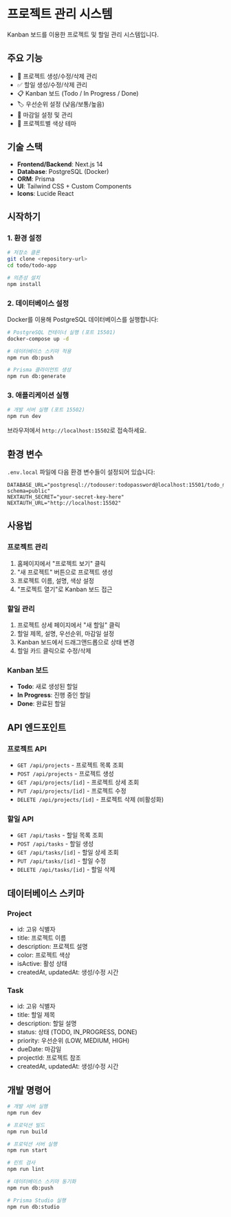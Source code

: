 # 프로젝트 관리 시스템

Kanban 보드를 이용한 프로젝트 및 할일 관리 시스템입니다.

## 주요 기능

- 📁 프로젝트 생성/수정/삭제 관리
- ✅ 할일 생성/수정/삭제 관리  
- 📋 Kanban 보드 (Todo / In Progress / Done)
- 🏷️ 우선순위 설정 (낮음/보통/높음)
- 📅 마감일 설정 및 관리
- 🎨 프로젝트별 색상 테마

## 기술 스택

- **Frontend/Backend**: Next.js 14
- **Database**: PostgreSQL (Docker)
- **ORM**: Prisma
- **UI**: Tailwind CSS + Custom Components
- **Icons**: Lucide React

## 시작하기

### 1. 환경 설정

```bash
# 저장소 클론
git clone <repository-url>
cd todo/todo-app

# 의존성 설치
npm install
```

### 2. 데이터베이스 설정

Docker를 이용해 PostgreSQL 데이터베이스를 실행합니다:

```bash
# PostgreSQL 컨테이너 실행 (포트 15501)
docker-compose up -d

# 데이터베이스 스키마 적용
npm run db:push

# Prisma 클라이언트 생성
npm run db:generate
```

### 3. 애플리케이션 실행

```bash
# 개발 서버 실행 (포트 15502)
npm run dev
```

브라우저에서 `http://localhost:15502`로 접속하세요.

## 환경 변수

`.env.local` 파일에 다음 환경 변수들이 설정되어 있습니다:

```env
DATABASE_URL="postgresql://todouser:todopassword@localhost:15501/todo_management?schema=public"
NEXTAUTH_SECRET="your-secret-key-here"
NEXTAUTH_URL="http://localhost:15502"
```

## 사용법

### 프로젝트 관리
1. 홈페이지에서 "프로젝트 보기" 클릭
2. "새 프로젝트" 버튼으로 프로젝트 생성
3. 프로젝트 이름, 설명, 색상 설정
4. "프로젝트 열기"로 Kanban 보드 접근

### 할일 관리
1. 프로젝트 상세 페이지에서 "새 할일" 클릭
2. 할일 제목, 설명, 우선순위, 마감일 설정
3. Kanban 보드에서 드래그앤드롭으로 상태 변경
4. 할일 카드 클릭으로 수정/삭제

### Kanban 보드
- **Todo**: 새로 생성된 할일
- **In Progress**: 진행 중인 할일  
- **Done**: 완료된 할일

## API 엔드포인트

### 프로젝트 API
- `GET /api/projects` - 프로젝트 목록 조회
- `POST /api/projects` - 프로젝트 생성
- `GET /api/projects/[id]` - 프로젝트 상세 조회
- `PUT /api/projects/[id]` - 프로젝트 수정
- `DELETE /api/projects/[id]` - 프로젝트 삭제 (비활성화)

### 할일 API
- `GET /api/tasks` - 할일 목록 조회
- `POST /api/tasks` - 할일 생성
- `GET /api/tasks/[id]` - 할일 상세 조회
- `PUT /api/tasks/[id]` - 할일 수정
- `DELETE /api/tasks/[id]` - 할일 삭제

## 데이터베이스 스키마

### Project
- id: 고유 식별자
- title: 프로젝트 이름
- description: 프로젝트 설명
- color: 프로젝트 색상
- isActive: 활성 상태
- createdAt, updatedAt: 생성/수정 시간

### Task
- id: 고유 식별자
- title: 할일 제목
- description: 할일 설명
- status: 상태 (TODO, IN_PROGRESS, DONE)
- priority: 우선순위 (LOW, MEDIUM, HIGH)
- dueDate: 마감일
- projectId: 프로젝트 참조
- createdAt, updatedAt: 생성/수정 시간

## 개발 명령어

```bash
# 개발 서버 실행
npm run dev

# 프로덕션 빌드
npm run build

# 프로덕션 서버 실행
npm run start

# 린트 검사
npm run lint

# 데이터베이스 스키마 동기화
npm run db:push

# Prisma Studio 실행
npm run db:studio
```